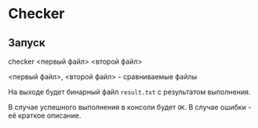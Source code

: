 # Checker

## Запуск

checker <первый файл> <второй файл>

<первый файл>, <второй файл> - сравниваемые файлы

На выходе будет бинарный файл `result.txt` с результатом выполнения.

В случае успешного выполнения в консоли будет `OK`.
В случае ошибки - её краткое описание.
